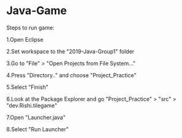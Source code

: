 # Java-Game

Steps to run game:

1.Open Eclipse

2.Set workspace to the "2019-Java-Group1" folder

3.Go to "File" > "Open Projects from File System..."

4.Press "Directory.." and choose "Project_Practice"

5.Select "Finish"

6.Look at the Package Explorer and go "Project_Practice" > "src" > "dev.Rishi.tilegame"

7.Open "Launcher.java"

8.Select "Run Launcher"
